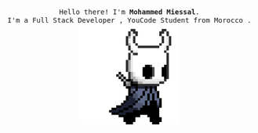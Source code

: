 <p align="center">
  <br>
  <samp>
<!--     Hello there! I'm <b><a rel="nofollow noopener noreferrer" target="_blank" href="https://tanx.dev">Tan</a></b>. -->
     Hello there! I'm <b><a rel="nofollow noopener noreferrer"  >Mohammed Miessal</a></b>.
    <br>I'm a Full Stack  Developer , YouCode Student from Morocco .<br>

</samp>

  <img src="https://raw.githubusercontent.com/TanZng/TanZng/master/assets/hollor_knight3.gif" width="200"/>

</p>



